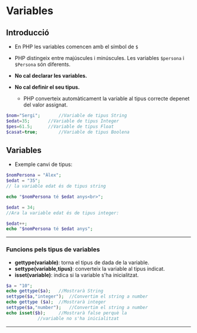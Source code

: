 # Variables

## Introducció

* En PHP les variables comencen amb el símbol de `$`

* PHP distingeix entre majúscules i minúscules. Les variables `$persona` i `$Persona` són diferents.
* **No cal declarar les variables.**
* **No cal definir el seu tipus.**
	* PHP converteix automàticament la variable al tipus correcte depenet del valor assignat.

```php
$nom="Sergi";		//Variable de tipus String
$edat=35;		//Variable de tipus Integer
$pes=61.5;		//Variable de tipus Float
$casat=true;		//Variable de tipus Boolena
```

## Variables
* Exemple canvi de tipus:

```php
$nomPersona = "Àlex";
$edat = "35";
// la variable edat és de tipus string

echo "$nomPersona té $edat anys<br>";

$edat = 34;
//Ara la variable edat és de tipus integer:

$edat++;
echo "$nomPersona té $edat anys";
```

---
### Funcions pels tipus de variables

* **gettype(variable)**: torna el tipus de dada de la variable.
* **settype(variable,tipus)**: converteix la variable al tipus indicat.
* **isset(variable)**: indica si la variable s'ha inicialitzat.
```php
$a = "10";
echo gettype($a); 	//Mostrarà String
settype($a,"integer");  //Convertim el string a number
echo gettype ($a);	//Mostrarà integer
settype($a,"number");	//Convertim el string a number
echo isset($b);		//Mostrarà false perquè la
			//variable no s'ha inicialitzat        
```
---

